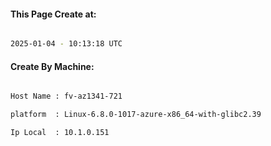 
   
#### This Page Create at:

```bash

2025-01-04 - 10:13:18 UTC

```

#### Create By Machine:

```bash

Host Name : fv-az1341-721

platform  : Linux-6.8.0-1017-azure-x86_64-with-glibc2.39

Ip Local  : 10.1.0.151

```


